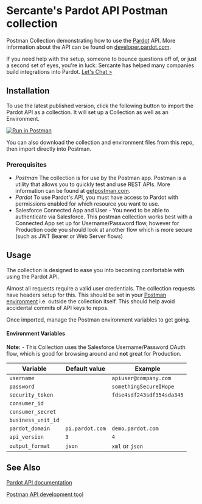 # Sercante's Pardot API Postman collection

Postman Collection demonstrating how to use the [Pardot](https://www.pardot.com/) API.
More information about the API can be found on [developer.pardot.com](https://developer.pardot.com/).

If you need help with the setup, someone to bounce questions off of, or just a second set of eyes, you're in luck: Sercante has helped many companies build integrations into Pardot. [Let's Chat >](https://www.sercante.com/contact-us/)

## Installation

To use the latest published version, click the following button to import the Pardot API as a collection. It will set up a Collection as well as an Environment.

[![Run in Postman](https://run.pstmn.io/button.svg)](https://go.sercante.com/postman-collection/pardot-salesforce-sso)

You can also download the collection and environment files from this repo, then import directly into Postman.

### Prerequisites

- *Postman* The collection is for use by the Postman app. Postman is a utility that allows you to quickly test and use REST APIs. More information can be found at [getpostman.com](https://www.getpostman.com/).
- *Pardot* To use Pardot's API, you must have access to Pardot with permissions enabled for which resource you want to use.
- Salesforce Connected App and User - You need to be able to authenticate via Salesforce. This postman collection works best with a Connected App set up for Username/Password flow, however for Production code you should look at another flow which is more secure (such as JWT Bearer or Web Server flows)

## Usage

The collection is designed to ease you into becoming comfortable with using the Pardot API.

Almost all requests require a valid user credentials.  The collection requests have headers setup for this.
This should be set in your [Postman environment](https://www.getpostman.com/docs/v6/postman/environments_and_globals/manage_environments) i.e. outside the collection itself. This should help avoid accidental commits of API keys to repos.

Once imported, manage the Postman environment variables to get going.

#### Environment Variables

**Note:** - This Collection uses the Salesforce Username/Password OAuth flow, which is good for browsing around and **not** great for Production.

|Variable  |Default value               |Example|
|----------|----------------------------|-------|
|`username` |                            | `apiuser@company.com`      |
|`password`| | `somethingSecureIHope` |
|`security_token`| | `fdse4sdf243sdf354sda345` |
|`consumer_id`| | |
|`consumer_secret`| | |
|`business_unit_id`| | |
|`pardot_domain`| `pi.pardot.com` | `demo.pardot.com` |
|`api_version`| `3` | `4` |
|`output_format`| `json` | `xml` or `json` |

## See Also

[Pardot API documentation](https://developer.pardot.com/)

[Postman API development tool](https://www.getpostman.com/)
